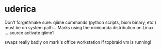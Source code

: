 # uderica

Don't forget/make sure:  qiime commands (python scripts, biom binary, etc.) must be on system path...
Marks using the miniconda distribution on Linux
… source activate qiime1

swaps really badly on mark's office workstation if topbraid vm is running!
